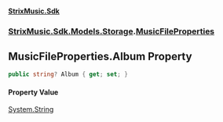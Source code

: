 #### [StrixMusic.Sdk](./index.md 'index')
### [StrixMusic.Sdk.Models.Storage](./StrixMusic-Sdk-Models-Storage.md 'StrixMusic.Sdk.Models.Storage').[MusicFileProperties](./StrixMusic-Sdk-Models-Storage-MusicFileProperties.md 'StrixMusic.Sdk.Models.Storage.MusicFileProperties')
## MusicFileProperties.Album Property
```csharp
public string? Album { get; set; }
```
#### Property Value
[System.String](https://docs.microsoft.com/en-us/dotnet/api/System.String 'System.String')  
